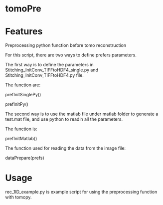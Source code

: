 tomoPre
============

Features
============

Preprocessing python function before tomo reconstruction

For this script, there are two ways to define prefers parameters. 

The first way is to define the parameters in Stitching_InitConv_TIFFtoHDF4_single.py and Stitching_InitConv_TIFFtoHDF4.py file.

The function are:

prefInitSinglePy()

prefInitPy()

The second way is to use the matlab file under matlab folder to generate a test.mat file, and use python to readin all the parameters.

The function is:

prefInitMatlab()

The function used for reading the data from the image file:

dataPrepare(prefs)

Usage
============
rec_1ID_example.py is example script for using the preprocessing function with tomopy.
